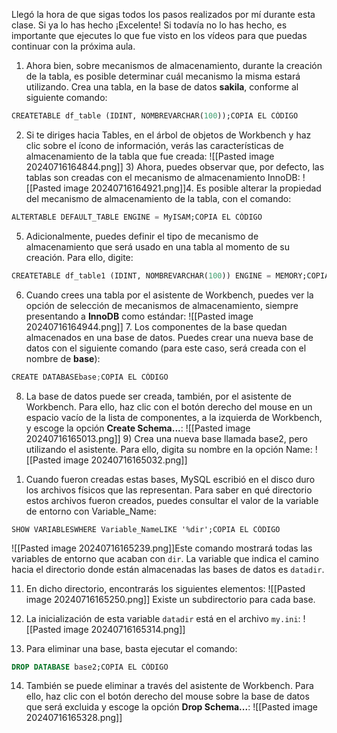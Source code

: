 Llegó la hora de que sigas todos los pasos realizados por mí durante esta clase. Si ya lo has hecho ¡Excelente! Si todavía no lo has hecho, es importante que ejecutes lo que fue visto en los vídeos para que puedas continuar con la próxima aula.

1. Ahora bien, sobre mecanismos de almacenamiento, durante la creación de la tabla, es posible determinar cuál mecanismo la misma estará utilizando. Crea una tabla, en la base de datos **sakila**, conforme al siguiente comando:

```sql
CREATETABLE df_table (IDINT, NOMBREVARCHAR(100));COPIA EL CÓDIGO
```

2. Si te diriges hacia Tables, en el árbol de objetos de Workbench y haz clic sobre el ícono de información, verás las características de almacenamiento de la tabla que fue creada:
![[Pasted image 20240716164844.png]]  3) Ahora, puedes observar que, por defecto, las tablas son creadas con el mecanismo de almacenamiento InnoDB:
![[Pasted image 20240716164921.png]]4. Es posible alterar la propiedad del mecanismo de almacenamiento de la tabla, con el comando:

```sql
ALTERTABLE DEFAULT_TABLE ENGINE = MyISAM;COPIA EL CÓDIGO
```

5. Adicionalmente, puedes definir el tipo de mecanismo de almacenamiento que será usado en una tabla al momento de su creación. Para ello, digite:

```sql
CREATETABLE df_table1 (IDINT, NOMBREVARCHAR(100)) ENGINE = MEMORY;COPIA EL CÓDIGO
```

6. Cuando crees una tabla por el asistente de Workbench, puedes ver la opción de selección de mecanismos de almacenamiento, siempre presentando a **InnoDB** como estándar: 
![[Pasted image 20240716164944.png]]  7. Los componentes de la base quedan almacenados en una base de datos. Puedes crear una nueva base de datos con el siguiente comando (para este caso, será creada con el nombre de **base**):

```csharp
CREATE DATABASEbase;COPIA EL CÓDIGO
```

8. La base de datos puede ser creada, también, por el asistente de Workbench. Para ello, haz clic con el botón derecho del mouse en un espacio vacío de la lista de componentes, a la izquierda de Workbench, y escoge la opción **Create Schema...**:
 ![[Pasted image 20240716165013.png]] 9) Crea una nueva base llamada base2, pero utilizando el asistente. Para ello, digita su nombre en la opción Name:
 ![[Pasted image 20240716165032.png]]
 1) Cuando fueron creadas estas bases, MySQL escribió en el disco duro los archivos físicos que las representan. Para saber en qué directorio estos archivos fueron creados, puedes consultar el valor de la variable de entorno con Variable_Name:
```
SHOW VARIABLESWHERE Variable_NameLIKE '%dir';COPIA EL CÓDIGO
```
![[Pasted image 20240716165239.png]]Este comando mostrará todas las variables de entorno que acaban con `dir`. La variable que indica el camino hacia el directorio donde están almacenadas las bases de datos es `datadir`.

11. En dicho directorio, encontrarás los siguientes elementos:
![[Pasted image 20240716165250.png]]
Existe un subdirectorio para cada base.

12. La inicialización de esta variable `datadir` está en el archivo `my.ini`:
![[Pasted image 20240716165314.png]]
13. Para eliminar una base, basta ejecutar el comando:

```sql
DROP DATABASE base2;COPIA EL CÓDIGO
```

14. También se puede eliminar a través del asistente de Workbench. Para ello, haz clic con el botón derecho del mouse sobre la base de datos que será excluida y escoge la opción **Drop Schema...**:
 ![[Pasted image 20240716165328.png]]